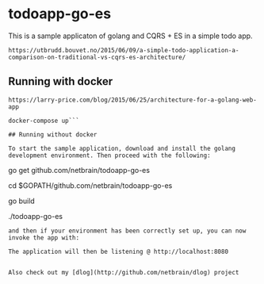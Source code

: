 # todoapp-go-es

This is a sample applicaton of golang and CQRS + ES in a simple todo app. 
```
https://utbrudd.bouvet.no/2015/06/09/a-simple-todo-application-a-comparison-on-traditional-vs-cqrs-es-architecture/
```
## Running with docker


```
https://larry-price.com/blog/2015/06/25/architecture-for-a-golang-web-app
```

```
docker-compose up```

## Running without docker

To start the sample application, download and install the golang development environment. Then proceed with the following:

```
go get github.com/netbrain/todoapp-go-es

cd $GOPATH/github.com/netbrain/todoapp-go-es

go build

./todoapp-go-es
```
and then if your environment has been correctly set up, you can now invoke the app with: 

The application will then be listening @ http://localhost:8080


Also check out my [dlog](http://github.com/netbrain/dlog) project
